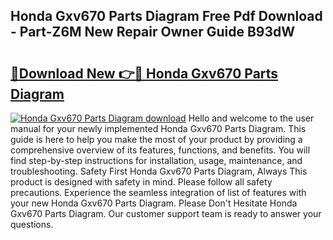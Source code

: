 ## Honda Gxv670 Parts Diagram Free Pdf Download - Part-Z6M New Repair Owner Guide B93dW

# <h2><a href="http://dfmd4f.blite.top/?on=Honda+Gxv670+Parts+Diagram">🔗Download New 👉🔴 Honda Gxv670 Parts Diagram</a></h2>

[![Honda Gxv670 Parts Diagram download](https://i.imgur.com/lujVjoI.png)](http://dfmd4f.blite.top/?on=Honda+Gxv670+Parts+Diagram)
Hello and welcome to the user manual for your newly implemented Honda Gxv670 Parts Diagram. This guide is here to help you make the most of your product by providing a comprehensive overview of its features, functions, and benefits. You will find step-by-step instructions for installation, usage, maintenance, and troubleshooting. Safety First Honda Gxv670 Parts Diagram, Always This product is designed with safety in mind. Please follow all safety precautions. Experience the seamless integration of list of features with your new Honda Gxv670 Parts Diagram. Please Don't Hesitate Honda Gxv670 Parts Diagram. Our customer support team is ready to answer your questions.
